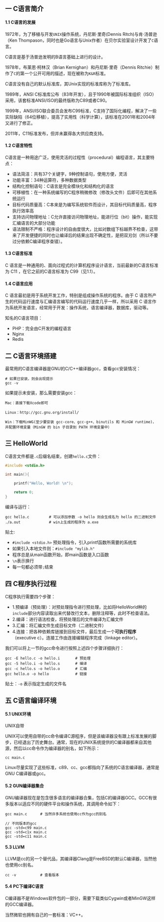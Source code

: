 ## 一 C语言简介

#### 1.1 C语言的发展

1972年，为了移植与开发`UNIX`操作系统，丹尼斯·里奇(Dennis Ritch)与肯·汤普逊（Ken Thompason，同时也是Go语言与Unix作者）在贝尔实验室设计开发了`C`语言。  

C语言是基于汤普逊发明的B语言基础上进行的设计。  

1978年，布莱恩·柯林汉（Brian Kernighan）和丹尼斯·里奇（Dennis Ritchie）制作了`C`的第一个公开可用的描述，现在被称为`K&R`标准。  

C语言没有自己的默认标准库，其Unix实现的标准库称为了标准库。  

1989年，ANSI C标准库公布（83年开发），且于1990年被国际标准组织（ISO）采用，该套标准ANSI/ISO的最终版称为C89或者C90。  

1999年，ANSI/ISO联合委员会发布C99标准，C支持了国际化编程，解决了一些实际缺陷（64位移植），提高了实用性（科学计算），该标准在2001年和2004年又进行了修正。   

2011年，C11标准发布，但并未赢得各大供应商支持。

#### 1.2 C语言特性

C语言是一种用途广泛，使用灵活的过程性（procedural）编程语言，其主要特点：
- 语法简洁：共有37个关键字，9种控制语句，使用方便，灵活
- 功能丰富：34种运算符，多种数据类型
- 结构化控制语句：C语言是完全模块化和结构化的语言
- 可移植性：在一种系统编写的C程序稍微修改（修改头文件）后即可在其他系统运行
- 目标代码质量高：C本来是为编写系统软件而设计，其目标代码质量高，程序执行效率高
- 支持访问物理地址：C允许直接访问物理地址，能进行位（bit）操作，能实现汇编语言的大部分功能
- 语法限制不严格：程序设计的自由度很大，比如对数组下标越界不检查，这带来了开发便捷的同时也让编译后的结果出现不确定性，是把双刃剑（所以不要过分依赖C编译程序查错）。

#### 1.3 C语言标准

C 语言是一种通用的、面向过程式的计算机程序设计语言，当前最新的C语言标准为 C11 ，在它之前的C语言标准为 C99（见1.1）。  


#### 1.4 C语言应用

C 语言最初是用于系统开发工作，特别是组成操作系统的程序。由于 C 语言所产生的代码运行速度与汇编语言编写的代码运行速度几乎一样，所以采用 C 语言作为系统开发语言，经常用于开发：操作系统，语言编译器，数据库，驱动等。  

知名的C语言项目：
- PHP：完全由C开发的编程语言
- Nginx
- Redis

## 二 C语言环境搭建

最常用的C语言编译器是GNU的C/C++编译器gcc，查看gcc安装情况：
```
# 如果已安装，则会出现提示
gcc -v              
```

如果提示未安装，那么需要安装gcc：
```
Mac：直接下载Xcode即可

Linux：http://gcc.gnu.org/install/

Win：下载MinWG(至少要安装 gcc-core、gcc-g++、binutils 和 MinGW runtime)，并配置环境变量（MinGW 的 bin 子目录到 PATH 环境变量中）
```

## 三 HelloWorld

C语言文件都是`.c`后缀名结束，创建`hello.c`文件：
```c
#include <stdio.h>                               

int main(){                             

    printf("Hello, World! \n");         
 
    return 0;
}
```

编译与运行：
```
gcc hello.c         # 可以添加参数 -o hello 则会生成名为 hello 的二进制文件
./a.out             # win上生成的程序为 a.exe
```

贴士:
- `#include <stdio.h>`  预处理指令，引入printf函数所需要的系统库
- 如果引入本地文件则：`#include "mylib.h"`
- 程序总是从main函数开始，即main函数是入口函数
- `\n`表示换行
- 每一句都必须带`;`结束

## 四 C程序执行过程

C程序执行需要四个步骤：
- 1.预编译（预处理）：对预处理指令进行预处理，比如将HelloWorld种的`include`部分内容读取出来代替改行文本，删除注释等，此时不检查语法。
- 2.编译：进行语法检查，将预处理后的文件编译为汇编文件
- 3.汇编：将汇编文件生成目标文件（二进制文件）
- 4.连接：把各种依赖库链接到目标文件，最后生成一个**可执行程序**（executive c）。连接工作由连接编辑程序完成（linkage editor）。

我们可以将上一节的gcc命令进行按照上述四个步骤详细执行：
```
gcc -E hello.c -o hello.i       # 预处理
gcc -S hello.i -o hello.s       # 编译
gcc -c hello.s -o hello.o       # 汇编
gcc hello.o -o hello            # 链接
```

贴士：`-o` 表示指定生成的文件名

## 五 C语言编译环境  

#### 5.1 UNIX环境  

UNIX自带

UNIX可以使用自带的cc命令编译C源程序，但是该编译器没有跟上标准发展的脚步，已经退出了历史舞台。通常，现在的UNIX系统提供的C编译器都来自其他源，然后以cc命令作为编译器的别名，如下所示：
```
cc main.c
```

Linux尽量实现了这些标准，c89、cc、gcc都指向了系统的C语言编译器，通常是GNU C编译器或gcc。

#### 5.2 GUN编译器集合

GNU编译器现在是包含很多语言的编译器合集，包括C的编译器GCC。GCC有很多版本以适应不同的硬件平台和操作系统，其调用命令如下：
```
gcc main.c      # 当然许多系统也使用cc作为gcc的别名

// 不同版本的gcc
gcc -std=c99 main.c
gcc -std=c1x main.c
gcc -std=c11 main.c
```

#### 5.3 LLVM

LLVM是cc的另一个替代品，其编译器Clang是FreeBSD的默认C编译器，当然他也使用cc别名。

```
cc -v           # 查看版本
```

#### 5.4 PC下编译C语言

C编译器不是Windows软件包的一部分，需要下载类似Cygwin或者MinGW这样的GCC编译器。  

当然微软也拥有自己的一套标准：VC++。